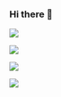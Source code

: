 ### Hi there 👋
<img src="https://img.shields.io/badge/Python-3766AB?style=flat-square&logo=Python&logoColor=white"/></a>

<img src="https://img.shields.io/badge/Javascript-yellow?style=flat-square&logo=Javascript&logoColor=white"/></a>

<img src="https://img.shields.io/badge/css-3766AB?style=flat-square&logo=CSS&logoColor=white"/></a>

<img src="https://img.shields.io/badge/html-red?style=flat-square&logo=HTML&logoColor=white"/></a>

<!--
**Seojun1/Seojun1** is a ✨ _special_ ✨ repository because its `README.md` (this file) appears on your GitHub profile.

<img src="https://img.shields.io/badge/Python-3766AB?style=flat-square&logo=Python&logoColor=white"/></a>&nbsp

Here are some ideas to get you started:

- 🔭 I’m currently working on ...
- 🌱 I’m currently learning ...
- 👯 I’m looking to collaborate on ...
- 🤔 I’m looking for help with ...
- 💬 Ask me about ...
- 📫 How to reach me: ...
- 😄 Pronouns: ...
- ⚡ Fun fact: ...
-->
